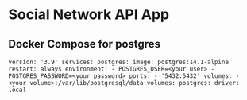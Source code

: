 # Social Network API App

## Docker Compose for postgres

``
version: '3.9'
services:
  postgres:
    image: postgres:14.1-alpine
    restart: always
    environment:
      - POSTGRES_USER=<your user>
      - POSTGRES_PASSWORD=<your password>
    ports:
      - '5432:5432'
    volumes:
      - <your volume>:/var/lib/postgresql/data
volumes:
  postgres:
    driver: local
``
